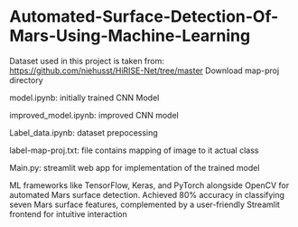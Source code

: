 # Automated-Surface-Detection-Of-Mars-Using-Machine-Learning

Dataset used in this project is taken from: https://github.com/niehusst/HiRISE-Net/tree/master
Download map-proj directory

model.ipynb: initially trained CNN Model

improved_model.ipynb: improved CNN model

Label_data.ipynb: dataset prepocessing

label-map-proj.txt: file contains mapping of image to it actual class

Main.py: streamlit web app for implementation of the trained model

ML frameworks like TensorFlow, Keras, and PyTorch alongside OpenCV for automated Mars surface detection. 
Achieved 80% accuracy in classifying seven Mars surface features, complemented by a user-friendly Streamlit frontend for intuitive interaction
